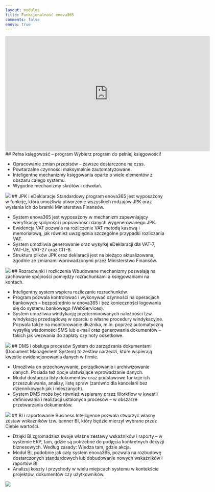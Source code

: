 ```yaml
---
layout: modules
title: Funkcjonalność enova365
comments: false
enova: true
---
```

<iframe src="https://player.vimeo.com/video/191781214?title=0&byline=0&portrait=0" width="640" height="360" frameborder="0" webkitallowfullscreen mozallowfullscreen allowfullscreen></iframe>
## Pełna księgowość – program
Wybierz program do pełniej księgowości!
<ul>
<li>Opracowanie zmian przepisów – zawsze dostarczone na czas.</li>
<li>Powtarzalne czynności maksymalnie zautomatyzowane.</li>
<li>Inteligentne mechanizmy księgowania oparte o wiele elementów z obszaru całego systemu.</li>
<li>Wygodne mechanizmy skrótów i odwołań.</li>
</ul>
<img src="https://www.enova.pl/content/uploads/2018/03/01a_gif-rozw-ksiegowosc.gif">
## JPK i eDeklaracje
Standardowy program enova365 jest wyposażony w funkcję, która umożliwia utworzenie wszystkich rodzajów JPK oraz wysłania ich do bramki Ministerstwa Finansów.
<ul>
<li>System enova365 jest wyposażony w mechanizm zapewniający weryfikację spójności i poprawności danych wygenerowanego JPK.</li>
<li>Ewidencja VAT pozwala na rozliczenie VAT metodą kasową i memoriałową, jak również uwzględnia szczególne przypadki rozliczania VAT.</li>
<li>System umożliwia generowanie oraz wysyłkę eDeklaracji dla VAT-7, VAT-UE, VAT-27 oraz CIT-8.</li>
<li>Struktura plików JPK oraz deklaracji jest na bieżąco aktualizowana, zgodnie ze zmianami wprowadzonymi przez Ministerstwo Finansów.</li>
</ul>
<img src="https://www.enova.pl/content/uploads/2018/03/jpk.png">
## Rozrachunki i rozliczenia
Wbudowane mechanizmy pozwalają na zachowanie spójności pomiędzy rozrachunkami a księgowaniami na kontach.
<ul>
<li>Inteligentny system wspiera rozliczanie rozrachunków.</li>
<li>Program pozwala kontrolować i wykonywać czynności na operacjach bankowych – bezpośrednio w enova365 i bez konieczności logowania się do systemu bankowego (WebServices).</li>
<li>System umożliwia windykację przeterminowanych należności tzw. windykację przedsądową w oparciu o własne procedury windykacyjne. Pozwala także na monitorowanie dłużnika, m.in. poprzez automatyczną wysyłkę wiadomości SMS lub e-mail oraz generowania dokumentów – takich jak wezwania do zapłaty czy noty odsetkowe.</li>
</ul>
<img src="https://www.enova.pl/content/uploads/2018/03/rozrachunki.png">
## DMS i obsługa procesów
System do zarządzania dokumentami (Document Management System) to zestaw narzędzi, które wspierają kwestie ewidencjonowania danych w firmie.
<ul>
<li>Umożliwia on przechowywanie, porządkowanie i archiwizowanie danych. Posiada też opcje ułatwiające wprowadzanie danych.</li>
<li>Moduł dostarcza listy dokumentów oraz podstawowe funkcje ich przeszukiwania, analizy, listę spraw (zarówno dla kancelarii bez dziennikowych jak i mieszanych). </li>
<li>System DMS może być również wspierany przez Workflow w kwestii definiowania i realizacji ustalonych procesów – w obszarze przetwarzania dokumentów.</li>
</ul>
<img src="https://www.enova.pl/content/uploads/2018/03/dms-i-obsluga.png">
## BI i raportowanie
Business Intelligence pozwala stworzyć własny zestaw wskaźników tzw. banner BI, który będzie mierzył wybrane przez Ciebie wartości.
<ul>
<li>Dzięki BI zgromadzisz swoje własne zestawy wskaźników i raporty –  w systemie ERP, tam, gdzie są potrzebne do podjęcia konkretnych decyzji biznesowych. Według zasady: Wiedza tam, gdzie akcja.</li>
<li>Moduł BI, podobnie jak cały system enova365, pozwala na rozbudowę dostarczonych standardowych lub dobudowanie nowych wskaźników i raportów BI.</li>
<li>Analizuj koszty i przychody w wielu miejscach systemu w kontekście projektów, dokumentów czy użytkowników.</li>
</ul>
<img src="https://www.enova.pl/content/uploads/2018/03/bi-i-raportowanie.png">
